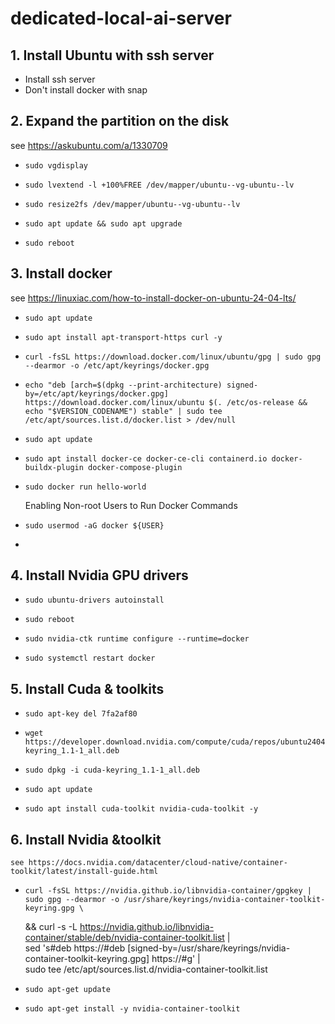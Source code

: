 # dedicated-local-ai-server

## 1. Install Ubuntu with ssh server
- Install ssh server
- Don't install docker with snap

## 2. Expand the partition on the disk
  see https://askubuntu.com/a/1330709
*     sudo vgdisplay
*     sudo lvextend -l +100%FREE /dev/mapper/ubuntu--vg-ubuntu--lv
*     sudo resize2fs /dev/mapper/ubuntu--vg-ubuntu--lv
*     sudo apt update && sudo apt upgrade
*     sudo reboot
  
## 3. Install docker
  see https://linuxiac.com/how-to-install-docker-on-ubuntu-24-04-lts/
*     sudo apt update
*     sudo apt install apt-transport-https curl -y
*     curl -fsSL https://download.docker.com/linux/ubuntu/gpg | sudo gpg --dearmor -o /etc/apt/keyrings/docker.gpg
*     echo "deb [arch=$(dpkg --print-architecture) signed-by=/etc/apt/keyrings/docker.gpg] https://download.docker.com/linux/ubuntu $(. /etc/os-release && echo "$VERSION_CODENAME") stable" | sudo tee /etc/apt/sources.list.d/docker.list > /dev/null
*     sudo apt update
*     sudo apt install docker-ce docker-ce-cli containerd.io docker-buildx-plugin docker-compose-plugin
*     sudo docker run hello-world
  Enabling Non-root Users to Run Docker Commands
*     sudo usermod -aG docker ${USER}
*    
## 4. Install Nvidia GPU drivers 
*     sudo ubuntu-drivers autoinstall
*     sudo reboot
*     sudo nvidia-ctk runtime configure --runtime=docker
*     sudo systemctl restart docker

## 5. Install Cuda & toolkits
*     sudo apt-key del 7fa2af80
*     wget https://developer.download.nvidia.com/compute/cuda/repos/ubuntu2404/x86_64/cuda-keyring_1.1-1_all.deb
*     sudo dpkg -i cuda-keyring_1.1-1_all.deb
*     sudo apt update
*     sudo apt install cuda-toolkit nvidia-cuda-toolkit -y
  
## 6. Install Nvidia &toolkit
    see https://docs.nvidia.com/datacenter/cloud-native/container-toolkit/latest/install-guide.html
*     curl -fsSL https://nvidia.github.io/libnvidia-container/gpgkey | sudo gpg --dearmor -o /usr/share/keyrings/nvidia-container-toolkit-keyring.gpg \
  && curl -s -L https://nvidia.github.io/libnvidia-container/stable/deb/nvidia-container-toolkit.list | \
    sed 's#deb https://#deb [signed-by=/usr/share/keyrings/nvidia-container-toolkit-keyring.gpg] https://#g' | \
    sudo tee /etc/apt/sources.list.d/nvidia-container-toolkit.list
*     sudo apt-get update
*     sudo apt-get install -y nvidia-container-toolkit